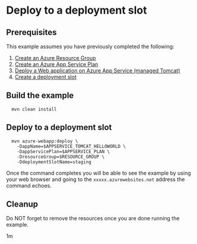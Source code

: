 
# Deploy to a deployment slot

## Prerequisites

This example assumes you have previously completed the following:

1. [Create an Azure Resource Group](../../group/create/)
1. [Create an Azure App Service Plan](../create-plan/)
1. [Deploy a Web application on Azure App Service (managed Tomcat)](../tomcat-helloworld/)
1. [Create a deployment slot](../create-deployment-slot/)

## Build the example

<!-- workflow.include(../create-deployment-slot/README.md) -->

````shell
  mvn clean install
````

## Deploy to a deployment slot

````shell
  mvn azure-webapp:deploy \
    -DappName=$APPSERVICE_TOMCAT_HELLOWORLD \
    -DappServicePlan=$APPSERVICE_PLAN \
    -DresourceGroup=$RESOURCE_GROUP \
    -DdeploymentSlotName=staging
````

<!-- workflow.directOnly() 

export RESULT=$(az webapp deployment slot list --resource-group $RESOURCE_GROUP --name $APPSERVICE_TOMCAT_HELLOWORLD --output tsv --query [0].state)
if [[ "$RESULT" != Running ]]; then
  echo 'Deployment slot is NOT running'
  az group delete --name $RESOURCE_GROUP --yes || true
  exit 1
fi

export URL=https://$(az webapp deployment slot list --resource-group $RESOURCE_GROUP --name $APPSERVICE_TOMCAT_HELLOWORLD --output tsv --query [0].defaultHostName)
export RESULT=$(curl $URL)

az group delete --name $RESOURCE_GROUP --yes || true

if [[ "$RESULT" != *"Hello World"* ]]; then
  echo "Response did not contain 'Hello World'"
  exit 1
fi

  -->

Once the command completes you will be able to see the example by using your 
web browser and going to the ```xxxxx.azurewebsites.net``` address the command
echoes.

## Cleanup

Do NOT forget to remove the resources once you are done running the example.

1m
